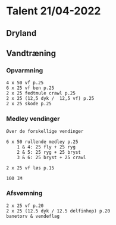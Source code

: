 # Talent 21/04-2022

## Dryland

## Vandtræning
### Opvarmning
    4 x 50 vf p.25
    6 x 25 vf ben p.25
    2 x 25 fedtmule crawl p.25
    2 x 25 (12,5 dyk /  12,5 vf) p.25
    2 x 25 skode p.25

### Medley vendinger
    Øver de forskellige vendinger

    6 x 50 rullende medley p.25
        1 & 4: 25 fly + 25 ryg
        2 & 5: 25 ryg + 25 bryst
        3 & 6: 25 bryst + 25 crawl
    
    2 x 25 vf løs p.15

    100 IM

### Afsvømning
    2 x 25 vf p.20
    2 x 25 (12.5 dyk / 12.5 delfinhop) p.20
    banetorv & vendeflag